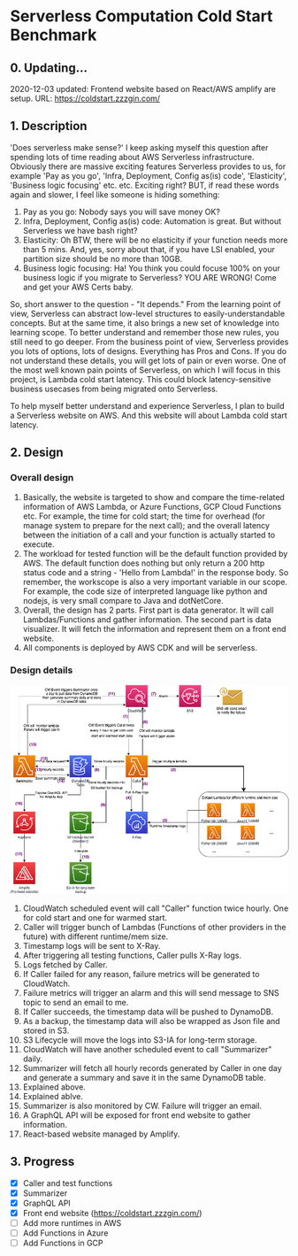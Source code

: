 
# Serverless Computation Cold Start Benchmark

## 0. Updating...
2020-12-03 updated:
Frontend website based on React/AWS amplify are setup. URL: https://coldstart.zzzgin.com/

## 1. Description
'Does serverless make sense?' I keep asking myself this question after spending lots of time reading about AWS Serverless infrastructure. Obviously there are massive exciting features Serverless provides to us, for example 'Pay as you go', 'Infra, Deployment, Config as(is) code', 'Elasticity', 'Business logic focusing' etc. etc. Exciting right? BUT, if read these words again and slower, I feel like someone is hiding something:

1. Pay as you go: Nobody says you will save money OK?
2. Infra, Deployment, Config as(is) code: Automation is great. But without Serverless we have bash right?
3. Elasticity: Oh BTW, there will be no elasticity if your function needs more than 5 mins. And, yes, sorry about that, if you have LSI enabled, your partition size should be no more than 10GB.
4. Business logic focusing: Ha! You think you could focuse 100% on your business logic if you migrate to Serverless? YOU ARE WRONG! Come and get your AWS Certs baby.

So, short answer to the question - "It depends." From the learning point of view, Serverless can abstract low-level structures to easily-understandable concepts. But at the same time, it also brings a new set of knowledge into learning scope. To better understand and remember those new rules, you still need to go deeper. From the business point of view, Serverless provides you lots of options, lots of designs. Everything has Pros and Cons. If you do not understand these details, you will get lots of pain or even worse. One of the most well known pain points of Serverless, on which I will focus in this project, is Lambda cold start latency. This could block latency-sensitive business usecases from being migrated onto Serverless.

To help myself better understand and experience Serverless, I plan to build a Serverless website on AWS. And this website will about Lambda cold start latency.

## 2. Design
### Overall design
1. Basically, the website is targeted to show and compare the time-related information of AWS Lambda, or Azure Functions, GCP Cloud Functions etc. For example, the time for cold start; the time for overhead (for manage system to prepare for the next call); and the overall latency between the initiation of a call and your function is actually started to execute.
2. The workload for tested function will be the default function provided by AWS. The default function does nothing but only return a 200 http status code and a string - 'Hello from Lambda!' in the response body. So remember, the workscope is also a very important variable in our scope. For example, the code size of interpreted language like python and nodejs, is very small compare to Java and dotNetCore.
3. Overall, the design has 2 parts. First part is data generator. It will call Lambdas/Functions and gather information. The second part is data visualizer. It will fetch the information and represent them on a front end website. 
4. All components is deployed by AWS CDK and will be serverless.

### Design details
![Design Image](./images/DesignDiagram.png)
1. CloudWatch scheduled event will call "Caller" function twice hourly. One for cold start and one for warmed start.
2. Caller will trigger bunch of Lambdas (Functions of other providers in the future) with different runtime/mem size.
3. Timestamp logs will be sent to X-Ray.
4. After triggering all testing functions, Caller pulls X-Ray logs.
5. Logs fetched by Caller.
6. If Caller failed for any reason, failure metrics will be generated to CloudWatch.
7. Failure metrics will trigger an alarm and this will send message to SNS topic to send an email to me.
8. If Caller succeeds, the timestamp data will be pushed to DynamoDB.
9. As a backup, the timestamp data will also be wrapped as Json file and stored in S3.
10. S3 Lifecycle will move the logs into S3-IA for long-term storage.
11. CloudWatch will have another scheduled event to call "Summarizer" daily.
12. Summarizer will fetch all hourly records generated by Caller in one day and generate a summary and save it in the same DynamoDB table.
13. Explained above.
14. Explained ablve.
15. Summarizer is also monitored by CW. Failure will trigger an email.
16. A GraphQL API will be exposed for front end website to gather information.
17. React-based website managed by Amplify.

## 3. Progress
- [x] Caller and test functions 
- [x] Summarizer
- [x] GraphQL API
- [x] Front end website (https://coldstart.zzzgin.com/)
- [ ] Add more runtimes in AWS
- [ ] Add Functions in Azure
- [ ] Add Functions in GCP